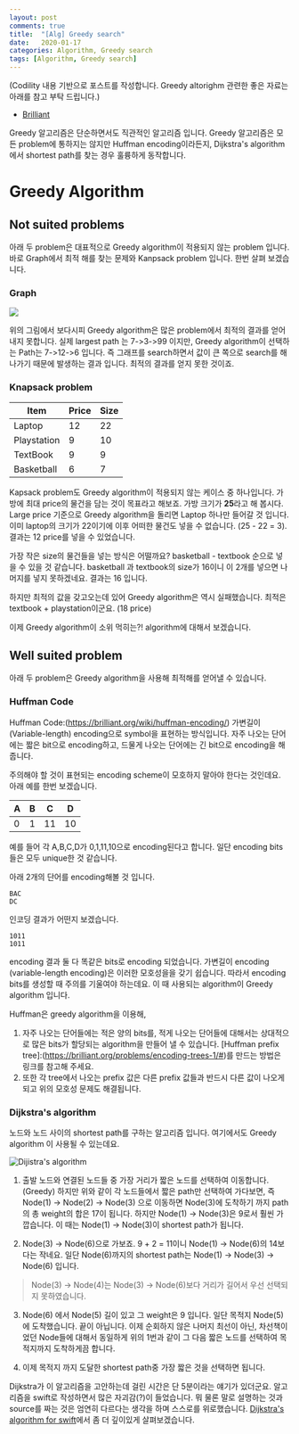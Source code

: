 ```yaml
---
layout: post
comments: true
title:  "[Alg] Greedy search"
date:   2020-01-17
categories: Algorithm, Greedy search
tags: [Algorithm, Greedy search]
---
```


(Codility 내용 기반으로 포스트를 작성합니다. Greedy altorighm 관련한 좋은 자료는 아래를 참고 부탁 드립니다.)

- [Brilliant](https://brilliant.org/wiki/greedy-algorithm/)

Greedy 알고리즘은 단순하면서도 직관적인 알고리즘 입니다. Greedy 알고리즘은 모든 problem에 통하지는 않지만 Huffman encoding이라든지, Dijkstra's algorithm에서 shortest path를 찾는 경우 훌륭하게 동작합니다.

# Greedy Algorithm

## Not suited problems

아래 두 problem은 대표적으로 Greedy algorithm이 적용되지 않는 problem 입니다. 바로 Graph에서 최적 해를 찾는 문제와 Kanpsack problem 입니다. 한번 살펴 보겠습니다.

### Graph
<img src="https://d18l82el6cdm1i.cloudfront.net/uploads/xlck8z42EM-greedy-search-path-example.gif">

위의 그림에서 보다시피 Greedy algorithm은 많은 problem에서 최적의 결과를 얻어내지 못합니다. 실제 largest path 는 7->3->99 이지만, Greedy algorithm이 선택하는 Path는 7->12->6 입니다. 즉 그래프를 search하면서 값이 큰 쪽으로 search를 해 나가기 때문에 발생하는 결과 입니다. 최적의 결과를 얻지 못한 것이죠.

### Knapsack problem
| Item  | Price  | Size  |
|---|---|---|
|Laptop   | 12   | 22  | 
|Playstation   | 9  | 10  |
|TextBook   | 9  | 9  |
|Basketball | 6 | 7|

Kapsack problem도 Greedy algorithm이 적용되지 않는 케이스 중 하나입니다. 가방에 최대 price의 물건을 담는 것이 목표라고 해보죠. 가방 크기가 **25**라고 해 봅시다. Large price 기준으로 Greedy algorithm을 돌리면 Laptop 하나만 들어갈 것 입니다. 이미 laptop의 크기가 22이기에 이후 어떠한 물건도 넣을 수 없습니다. (25 - 22 = 3). 결과는 12 price를 넣을 수 있었습니다.

가장 작은 size의 물건들을 넣는 방식은 어떨까요? basketball - textbook 순으로 넣을 수 있을 것 같습니다. basketball 과 textbook의 size가 16이니 이 2개를 넣으면 나머지를 넣지 못하겠네요. 결과는 16 입니다.

하지만 최적의 값을 갖고오는데 있어 Greedy algorithm은 역시 실패했습니다. 최적은 textbook + playstation이군요. (18 price)

이제 Greedy algorithm이 소위 먹히는?! algorithm에 대해서 보겠습니다.

## Well suited problem

아래 두 problem은 Greedy algorithm을 사용해 최적해를 얻어낼 수 있습니다.

### Huffman Code

Huffman Code:(https://brilliant.org/wiki/huffman-encoding/) 가변길이(Variable-length) encoding으로 symbol을 표현하는 방식입니다. 자주 나오는 단어에는 짧은 bit으로 encoding하고, 드물게 나오는 단어에는 긴 bit으로 encoding을 해 줍니다.

주의해야 할 것이 표현되는 encoding scheme이 모호하지 말아야 한다는 것인데요. 아래 예를 한번 보겠습니다.

|A|B|C|D|
|---|---|---|---|
|0|1|11|10|

예를 들어 각 A,B,C,D가 0,1,11,10으로 encoding된다고 합니다. 일단 encoding bits들은 모두 unique한 것 같습니다.

아래 2개의 단어를 encoding해볼 것 입니다.

```
BAC
DC
```

인코딩 결과가 어떤지 보겠습니다.

```
1011
1011
```

encoding 결과 둘 다 똑같은 bits로 encoding 되었습니다. 가변길이 encoding (variable-length encoding)은 이러한 모호성을을 갖기 쉽습니다. 따라서 encoding bits를 생성할 때 주의를 기울여야 하는데요. 이 때 사용되는 algorithm이 Greedy algorithm 입니다.

Huffman은 greedy algorithm을 이용해, 

1. 자주 나오는 단어들에는 적은 양의 bits를, 적게 나오는 단어들에 대해서는 상대적으로 많은 bits가 할당되는 algorithm을 만들어 낼 수 있습니다. [Huffman prefix tree]:(https://brilliant.org/problems/encoding-trees-1/#)를 만드는 방법은 링크를 참고해 주세요.
2. 또한 각 tree에서 나오는 prefix 값은 다른 prefix 값들과 반드시 다른 값이 나오게 되고 위의 모호성 문제도 해결됩니다. 

### Dijkstra's algorithm

노드와 노드 사이의 shortest path를 구하는 알고리즘 입니다. 여기에서도 Greedy algorithm 이 사용될 수 있는데요. 

![Dijistra's algorithm](https://d18l82el6cdm1i.cloudfront.net/uploads/X7rvS7Kbgc-dijkstra_animation.gif)

1. 출발 노드와 연결된 노드들 중 가장 거리가 짧은 노드를 선택하여 이동합니다. (Greedy) 하지만 위와 같이 각 노드들에서 짧은 path만 선택하여 가다보면, 즉 Node(1) -> Node(2) -> Node(3) 으로 이동하면 Node(3)에 도착하기 까지 path의 총 weight의 합은 17이 됩니다. 하지만 Node(1) -> Node(3)은 9로서 훨씬 가깝습니다. 이 때는 Node(1) -> Node(3)이 shortest path가 됩니다.

2. Node(3) -> Node(6)으로 가보죠. 9 + 2 = 11이니 Node(1) -> Node(6)의 14보다는 작네요. 일단 Node(6)까지의 shortest path는 Node(1) -> Node(3) -> Node(6) 입니다. 

> Node(3) -> Node(4)는 Node(3) -> Node(6)보다 거리가 길어서 우선 선택되지 못하였습니다. 

3. Node(6) 에서 Node(5) 길이 있고 그 weight은 9 입니다. 일단 목적지 Node(5)에 도착했습니다. 끝이 아닙니다. 이제 순회하지 않은 나머지 최선이 아닌, 차선책이었던 Node들에 대해서 동일하게 위의 1번과 같이 그 다음 짧은 노드를 선택하여 목적지까지 도착하게끔 합니다.

4. 이제 목적지 까지 도달한 shortest path중 가장 짧은 것을 선택하면 됩니다.

Dijkstra가 이 알고리즘을 고안하는데 걸린 시간은 단 5분이라는 얘기가 있더군요. 알고리즘을 swift로 작성하면서 많은 자괴감(?)이 들었습니다. 뭐 물론 말로 설명하는 것과 source를 짜는 것은 엄연히 다르다는 생각을 하며 스스로를 위로했습니다. [Dijkstra's algorithm for swift](https://plaps153.github.io/algorithm/2020/01/22/Dijkstra's-Algorithm.html)에서 좀 더 깊이있게 살펴보겠습니다.





